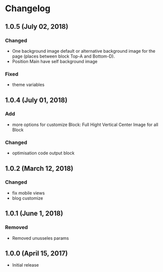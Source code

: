 # Changelog

## 1.0.5 (July 02, 2018)

### Changed

- One background image default or alternative background image for the page (places between block Top-A and Bottom-D).
- Position Main have self background image

### Fixed

- theme variables 

## 1.0.4 (July 01, 2018)

### Add

- more options for customize Block:
    Full Hight
    Vertical Center
    Image for all Block

### Changed

- optimisation code output block

## 1.0.2 (March 12, 2018)

### Changed

- fix mobile views
- blog customize

## 1.0.1 (June 1, 2018)

### Removed
- Removed unusseles params

## 1.0.0 (April 15, 2017)

- Initial release
